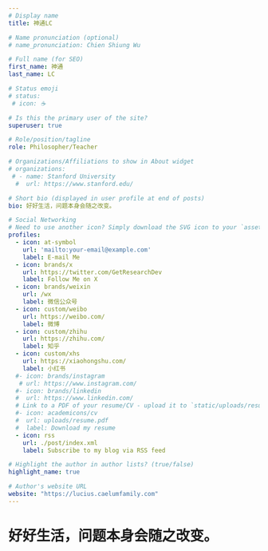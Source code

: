 ```yaml
---
# Display name
title: 神通LC

# Name pronunciation (optional)
# name_pronunciation: Chien Shiung Wu

# Full name (for SEO)
first_name: 神通
last_name: LC

# Status emoji
# status:
 # icon: ☕️

# Is this the primary user of the site?
superuser: true

# Role/position/tagline
role: Philosopher/Teacher

# Organizations/Affiliations to show in About widget
# organizations:
 # - name: Stanford University
  #  url: https://www.stanford.edu/

# Short bio (displayed in user profile at end of posts)
bio: 好好生活，问题本身会随之改变。

# Social Networking
# Need to use another icon? Simply download the SVG icon to your `assets/media/icons/` folder.
profiles:
  - icon: at-symbol
    url: 'mailto:your-email@example.com'
    label: E-mail Me
  - icon: brands/x
    url: https://twitter.com/GetResearchDev
    label: Follow Me on X
  - icon: brands/weixin
    url: /wx
    label: 微信公众号
  - icon: custom/weibo
    url: https://weibo.com/
    label: 微博
  - icon: custom/zhihu
    url: https://zhihu.com/
    label: 知乎
  - icon: custom/xhs
    url: https://xiaohongshu.com/
    label: 小红书
  #- icon: brands/instagram
   # url: https://www.instagram.com/
  #- icon: brands/linkedin
  #  url: https://www.linkedin.com/
  # Link to a PDF of your resume/CV - upload it to `static/uploads/resume.pdf`
  #- icon: academicons/cv
  #  url: uploads/resume.pdf
  #  label: Download my resume
  - icon: rss
    url: ./post/index.xml
    label: Subscribe to my blog via RSS feed

# Highlight the author in author lists? (true/false)
highlight_name: true

# Author's website URL
website: "https://lucius.caelumfamily.com"
---
```




# **好好生活，问题本身会随之改变。**
